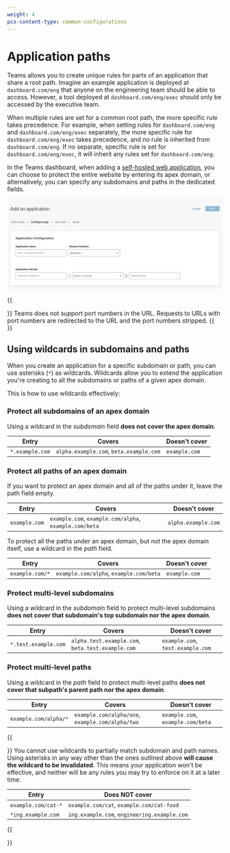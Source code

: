```yaml
---
weight: 4
pcx-content-type: common-configurations
---
```


# Application paths

Teams allows you to create unique rules for parts of an application that share a root path. Imagine an example application is deployed at `dashboard.com/eng` that anyone on the engineering team should be able to access. However, a tool deployed at `dashboard.com/eng/exec` should only be accessed by the executive team.

When multiple rules are set for a common root path, the more specific rule takes precedence. For example, when setting rules for `dashboard.com/eng` and `dashboard.com/eng/exec` separately, the more specific rule for `dashboard.com/eng/exec` takes precedence, and no rule is inherited from `dashboard.com/eng`. If no separate, specific rule is set for `dashboard.com/eng/exec`, it will inherit any rules set for `dashboard.com/eng`.

In the Teams dashboard, when adding a [self-hosted web application](/applications/configure-apps/self-hosted-apps), you can choose to protect the entire website by entering its apex domain, or alternatively, you can specify any subdomains and paths in the dedicated fields.

![Application domain](../../static/documentation/applications/path-subdomain.png)

{{<Aside>}}
Teams does not support port numbers in the URL. Requests to URLs with port numbers are redirected to the URL and the port numbers stripped.
{{</Aside>}}

## Using wildcards in subdomains and paths

When you create an application for a specific subdomain or path, you can use asterisks (`*`) as wildcards. Wildcards allow you to extend the application you're creating to all the subdomains or paths of a given apex domain.

This is how to use wildcards effectively:

### Protect all subdomains of an apex domain

Using a wildcard in the _subdomain_ field **does not cover the apex domain**.

<TableWrap>

| Entry           | Covers                                  | Doesn't cover |
| --------------- | --------------------------------------- | ------------- |
| `*.example.com` | `alpha.example.com`, `beta.example.com` | `example.com` |

</TableWrap>

### Protect all paths of an apex domain

If you want to protect an apex domain and all of the paths under it, leave the path field empty.

<TableWrap>

| Entry         | Covers                                                 | Doesn't cover       |
| ------------- | ------------------------------------------------------ | ------------------- |
| `example.com` | `example.com`, `example.com/alpha`, `example.com/beta` | `alpha.example.com` |

</TableWrap>

To protect all the paths under an apex domain, but not the apex domain itself, use a wildcard in the _path_ field.

<TableWrap>

| Entry           | Covers                                  | Doesn't cover |
| --------------- | --------------------------------------- | ------------- |
| `example.com/*` | `example.com/alpha`, `example.com/beta` | `example.com` |

</TableWrap>

### Protect multi-level subdomains

Using a wildcard in the _subdomain_ field to protect multi-level subdomains **does not cover that subdomain's top subdomain nor the apex domain**.

<TableWrap>

| Entry                | Covers                                            | Doesn't cover                     |
| -------------------- | ------------------------------------------------- | --------------------------------- |
| `*.test.example.com` | `alpha.test.example.com`, `beta.test.example.com` | `example.com`, `test.example.com` |

</TableWrap>

### Protect multi-level paths

Using a wildcard in the _path_ field to protect multi-level paths **does not cover that subpath's parent path nor the apex domain**.

<TableWrap>

| Entry                 | Covers                                           | Doesn't cover                     |
| --------------------- | ------------------------------------------------ | --------------------------------- |
| `example.com/alpha/*` | `example.com/alpha/one`, `example.com/alpha/two` | `example.com`, `example.com/beta` |

</TableWrap>

{{<Aside type="warning" header="Important">}}
You cannot use wildcards to partially match subdomain and path names. Using asterisks in any way other than the ones outlined above **will cause the wildcard to be invalidated**. This means your application won't be effective, and neither will be any rules you may try to enforce on it at a later time.

| Entry               | Does NOT cover                               |
| ------------------- | -------------------------------------------- |
| `example.com/cat-*` | `example.com/cat`, `example.com/cat-food`    |
| `*ing.example.com`  | `ing.example.com`, `engineering.example.com` |
{{</Aside>}}
